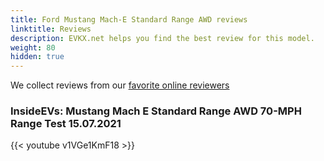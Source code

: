 ```yaml
---
title: Ford Mustang Mach-E Standard Range AWD reviews
linktitle: Reviews
description: EVKX.net helps you find the best review for this model. 
weight: 80
hidden: true
---
```

<object type="image/svg+xml" data="../modelnavigation.svg"></object>
We collect reviews from our [favorite online reviewers](/guides/evreviewers/)

### InsideEVs: Mustang Mach E Standard Range AWD 70-MPH Range Test 15.07.2021

{{< youtube v1VGe1KmF18 >}}


